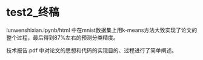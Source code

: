 # test2_终稿

lunwenshixian.ipynb/html 中在mnist数据集上用k-means方法大致实现了论文的整个过程，最后得到87%左右的预测分类精度。

技术报告.pdf 中对论文的思想和代码的实现目的、过程进行了简单阐述。

